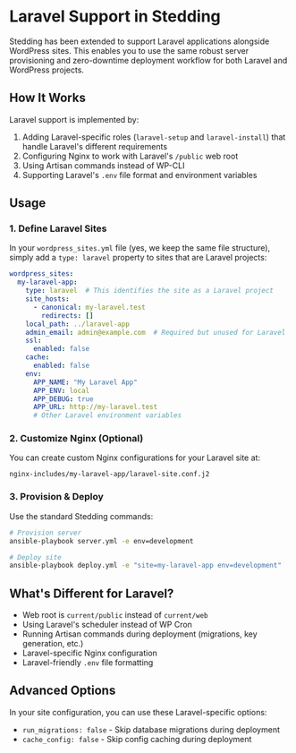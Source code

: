 # Laravel Support in Stedding

Stedding has been extended to support Laravel applications alongside WordPress sites. This enables you to use the same robust server provisioning and zero-downtime deployment workflow for both Laravel and WordPress projects.

## How It Works

Laravel support is implemented by:

1. Adding Laravel-specific roles (`laravel-setup` and `laravel-install`) that handle Laravel's different requirements
2. Configuring Nginx to work with Laravel's `/public` web root
3. Using Artisan commands instead of WP-CLI
4. Supporting Laravel's `.env` file format and environment variables

## Usage

### 1. Define Laravel Sites

In your `wordpress_sites.yml` file (yes, we keep the same file structure), simply add a `type: laravel` property to sites that are Laravel projects:

```yaml
wordpress_sites:
  my-laravel-app:
    type: laravel  # This identifies the site as a Laravel project
    site_hosts:
      - canonical: my-laravel.test
        redirects: []
    local_path: ../laravel-app
    admin_email: admin@example.com  # Required but unused for Laravel
    ssl:
      enabled: false
    cache:
      enabled: false
    env:
      APP_NAME: "My Laravel App"
      APP_ENV: local
      APP_DEBUG: true
      APP_URL: http://my-laravel.test
      # Other Laravel environment variables
```

### 2. Customize Nginx (Optional)

You can create custom Nginx configurations for your Laravel site at:
```
nginx-includes/my-laravel-app/laravel-site.conf.j2
```

### 3. Provision & Deploy

Use the standard Stedding commands:

```bash
# Provision server
ansible-playbook server.yml -e env=development

# Deploy site
ansible-playbook deploy.yml -e "site=my-laravel-app env=development"
```

## What's Different for Laravel?

- Web root is `current/public` instead of `current/web`
- Using Laravel's scheduler instead of WP Cron
- Running Artisan commands during deployment (migrations, key generation, etc.)
- Laravel-specific Nginx configuration
- Laravel-friendly `.env` file formatting

## Advanced Options

In your site configuration, you can use these Laravel-specific options:

- `run_migrations: false` - Skip database migrations during deployment
- `cache_config: false` - Skip config caching during deployment